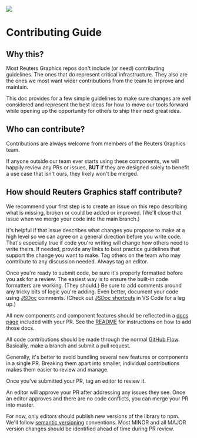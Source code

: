 ![](https://graphics.thomsonreuters.com/style-assets/images/logos/reuters-graphics-logo/svg/graphics-logo-color-dark.svg)

# Contributing Guide

## Why this?

Most Reuters Graphics repos don't include (or need) contributing guidelines. The ones that do represent critical infrastructure. They also are the ones we most want wider contributions from the team to improve and maintain.

This doc provides for a few simple guidelines to make sure changes are well considered and represent the best ideas for how to move our tools forward while opening up the opportunity for others to ship their next great idea.

## Who can contribute?

Contributions are always welcome from members of the Reuters Graphics team.

If anyone outside our team ever starts using these components, we will happily review any PRs or issues, **BUT** if they are designed solely to benefit a use case that isn't ours, they likely won't be merged.

## How should Reuters Graphics staff contribute?

We recommend your first step is to create an issue on this repo describing what is missing, broken or could be added or improved. (We'll close that issue when we merge your code into the main branch.)

It's helpful if that issue describes what changes you propose to make at a high level so we can agree on a general direction before you write code. That's especially true if code you're writing will change how others need to write theirs. If needed, provide any links to best practice guidelines that support the change you want to make. Tag others on the team who may contribute to any discussion needed. Always tag an editor.

Once you're ready to submit code, be sure it's properly formatted before you ask for a review. The easiest way is to ensure the built-in code formatters are working. (They should.) Be sure to add comments around any tricky bits of logic you're adding. Even better, document your code using [JSDoc](https://devhints.io/jsdoc) comments. (Check out [JSDoc shortcuts](https://code.visualstudio.com/docs/languages/javascript#_jsdoc-support) in VS Code for a leg up.)

All new components and component features should be reflected in a [docs page](https://reuters-graphics.github.io/graphics-svelte-components/) included with your PR. See the [README](https://github.com/reuters-graphics/graphics-svelte-components#developing-new-components) for instructions on how to add those docs.

All code contributions should be made through the normal [GitHub Flow](https://www.w3schools.com/git/git_github_flow.asp#:~:text=The%20GitHub%20flow%20is%20a,Make%20changes%20and%20add%20Commits). Basically, make a branch and submit a pull request.

Generally, it's better to avoid bundling several new features or components in a single PR. Breaking them apart into smaller, individual contributions makes them easier to review and manage.

Once you've submitted your PR, tag an editor to review it.

An editor will approve your PR after addressing any issues they see. Once an editor approves and there are no code conflicts, you can merge your PR into master.

For now, only editors should publish new versions of the library to npm. We'll follow [semantic versioning](https://semver.org/) conventions. Most MINOR and all MAJOR version changes should be identified ahead of time during PR review.
